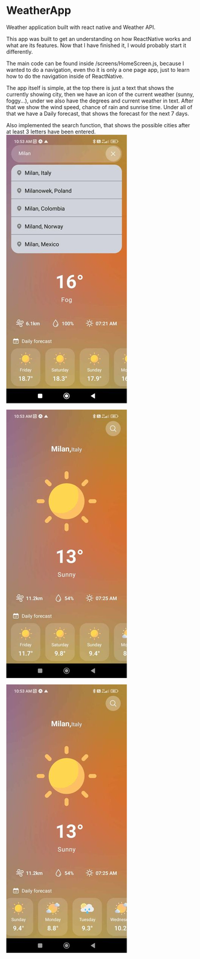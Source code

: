 # WeatherApp
Weather application built with react native and Weather API.

This app was built to get an understanding on how ReactNative works and what are its features. Now that I have finished it, I would probably start it differently.

The main code can be found inside /screens/HomeScreen.js, because I wanted to do a navigation, even tho it is only a one page app, just to learn how to do the navigation inside of ReactNative.

The app itself is simple, at the top there is just a text that shows the currently showing city, then we have an icon of the current weather (sunny, foggy...), under we also have the degrees and current weather in text.
After that we show the wind speed, chance of rain and sunrise time.
Under all of  that we have a Daily forecast, that shows the forecast for the next 7 days.

Also implemented the search function, that shows the possible cities after at least 3 letters have been entered.
![searching the city of Milan](/Examples/370116015_2307399962803732_1340950651405919752_n.jpg)

![Milan forecast](/Examples/368509558_1056667559097667_7264748779198342000_n.jpg)

![Milan forecast 2](/Examples/376431583_263970209592349_3638853454980780069_n.jpg)
